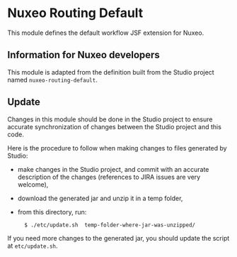 Nuxeo Routing Default
=====================

This module defines the default workflow JSF extension for Nuxeo.

## Information for Nuxeo developers

This module is adapted from the definition built from the Studio project named `nuxeo-routing-default`.

## Update

Changes in this module should be done in the Studio project to ensure
accurate synchronization of changes between the Studio project and
this code.

Here is the procedure to follow when making changes to files generated
by Studio:

- make changes in the Studio project, and commit with an accurate
  description of the changes (references to JIRA issues are very welcome),
- download the generated jar and unzip it in a temp folder,
- from this directory, run:

        $ ./etc/update.sh  temp-folder-where-jar-was-unzipped/

If you need more changes to the generated jar, you should update the
script at `etc/update.sh`.
